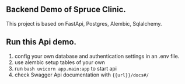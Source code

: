 ## Backend Demo of Spruce Clinic.
This project is based on FastApi, Postgres, Alembic, Sqlalchemy.

## Run this Api demo.
1. config your own database and authentication settings in an .env file.
2. use alembic setup tables of your own
3. run `bash uvicorn app.main:app` to start api
4. check Swagger Api documentation with `{{url}}/docs#/`